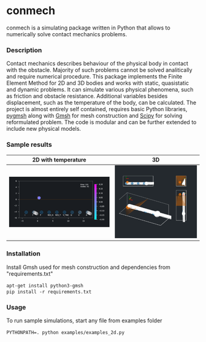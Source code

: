 # conmech

conmech is a simulating package written in Python that allows to numerically solve contact mechanics problems. 

### Description

Contact mechanics describes behaviour of the physical body in contact with the obstacle. Majority of such problems cannot be solved analitically and require numerical procedure. This package implements the Finite Element Method for 2D and 3D bodies and works with static, quasistatic and dynamic problems. It can simulate various physical phenomena, such as friction and obstacle resistance. Additional variables besides displacement, such as the temperature of the body, can be calculated. The project is almost entirely self contained, requires basic Python libraries, [pygmsh](https://github.com/meshpro/pygmsh) along with [Gmsh](https://gmsh.info/) for mesh construction and [Scipy](https://scipy.org/) for solving reformulated problem. The code is modular and can be further extended to include new physical models.

### Sample results

| 2D with temperature | 3D |
:-------------------------:|:-------------------------:
<img src="/samples/circle_roll_temperature.gif" width="100%" /> |  <img src="samples/ball_roll_3d.gif" width="100%" />


### Installation

Install Gmsh used for mesh construction and dependencies from "requirements.txt"

    apt-get install python3-gmsh
    pip install -r requirements.txt

### Usage

To run sample simulations, start any file from examples folder

    PYTHONPATH=. python examples/examples_2d.py

